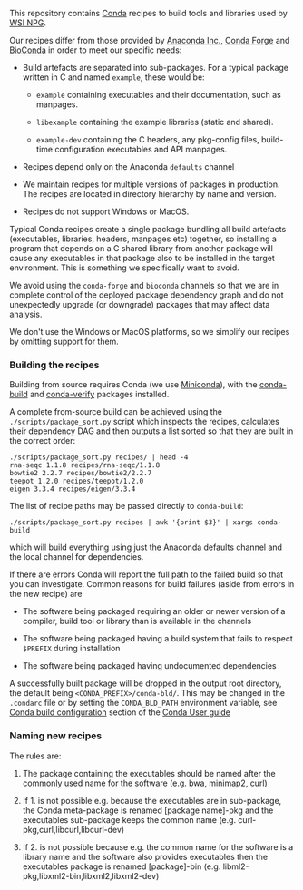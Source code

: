 This repository contains [Conda](https://conda.io) recipes to build
tools and libraries used by [WSI NPG](https://github.com/wtsi-npg).

Our recipes differ from those provided by
[Anaconda Inc.](https://github.com/AnacondaRecipes),
[Conda Forge](https://conda-forge.org) and
[BioConda](https://bioconda.github.io/) in order to meet our specific
needs:

* Build artefacts are separated into sub-packages. For a typical
  package written in C and named `example`, these would be:

  * `example` containing executables and their documentation, such
    as manpages.

  * `libexample` containing the example libraries (static and shared).

  * `example-dev` containing the C headers, any pkg-config files,
    build-time configuration executables and API manpages.

* Recipes depend only on the Anaconda `defaults` channel

* We maintain recipes for multiple versions of packages in
  production. The recipes are located in directory hierarchy by name
  and version.

* Recipes do not support Windows or MacOS.

Typical Conda recipes create a single package bundling all build
artefacts (executables, libraries, headers, manpages etc) together, so
installing a program that depends on a C shared library from another
package will cause any executables in that package also to be
installed in the target environment. This is something we specifically
want to avoid.

We avoid using the `conda-forge` and `bioconda` channels so that we
are in complete control of the deployed package dependency graph and
do not unexpectedly upgrade (or downgrade) packages that may affect
data analysis.

We don't use the Windows or MacOS platforms, so we simplify our
recipes by omitting support for them.

### Building the recipes ###

Building from source requires Conda (we use
[Miniconda](https://docs.conda.io/en/latest/miniconda.html)), with the
[conda-build](https://github.com/conda/conda-build) and
[conda-verify](https://github.com/conda/conda-verify) packages
installed.

A complete from-source build can be achieved using the
`./scripts/package_sort.py` script which inspects the recipes,
calculates their dependency DAG and then outputs a list sorted so that
they are built in the correct order:

    ./scripts/package_sort.py recipes/ | head -4
    rna-seqc 1.1.8 recipes/rna-seqc/1.1.8
    bowtie2 2.2.7 recipes/bowtie2/2.2.7
    teepot 1.2.0 recipes/teepot/1.2.0
    eigen 3.3.4 recipes/eigen/3.3.4

The list of recipe paths may be passed directly to `conda-build`:

    ./scripts/package_sort.py recipes | awk '{print $3}' | xargs conda-build 

which will build everything using just the Anaconda defaults channel
and the local channel for dependencies.

If there are errors Conda will report the full path to the failed
build so that you can investigate. Common reasons for build failures
(aside from errors in the new recipe) are

* The software being packaged requiring an older or newer version of a
  compiler, build tool or library than is available in the channels

* The software being packaged having a build system that fails to
  respect `$PREFIX` during installation

* The software being packaged having undocumented dependencies

A successfully built package will be dropped in the output root
directory, the default being `<CONDA_PREFIX>/conda-bld/`. This may be
changed in the `.condarc` file or by setting the `CONDA_BLD_PATH`
environment variable, see
[Conda build configuration](https://conda.io/docs/user-guide/configuration/use-condarc.html#specify-conda-build-output-root-directory-root-dir)
section of the
[Conda User guide](https://conda.io/docs/user-guide/index.html)


### Naming new recipes ###

The rules are:

1. The package containing the executables should be named after the
commonly used name for the software (e.g. bwa, minimap2, curl)

2. If 1. is not possible e.g. because the executables are in
sub-package, the Conda meta-package is renamed [package name]-pkg and
the executables sub-package keeps the common name
(e.g. curl-pkg,curl,libcurl,libcurl-dev)

3. If 2. is not possible because e.g. the common name for the software
is a library name and the software also provides executables then the
executables package is renamed [package]-bin
(e.g. libml2-pkg,libxml2-bin,libxml2,libxml2-dev)
